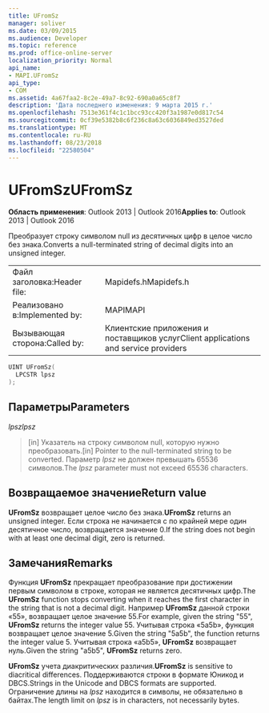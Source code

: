 ```yaml
---
title: UFromSz
manager: soliver
ms.date: 03/09/2015
ms.audience: Developer
ms.topic: reference
ms.prod: office-online-server
localization_priority: Normal
api_name:
- MAPI.UFromSz
api_type:
- COM
ms.assetid: 4a67faa2-8c2e-49a7-8c92-690a0a65c8f7
description: 'Дата последнего изменения: 9 марта 2015 г.'
ms.openlocfilehash: 7513e361f4c1c1bcc93cc420f3a1987e0d817c54
ms.sourcegitcommit: 0cf39e5382b8c6f236c8a63c6036849ed3527ded
ms.translationtype: MT
ms.contentlocale: ru-RU
ms.lasthandoff: 08/23/2018
ms.locfileid: "22580504"
---
```

# <a name="ufromsz"></a><span data-ttu-id="706a6-103">UFromSz</span><span class="sxs-lookup"><span data-stu-id="706a6-103">UFromSz</span></span>

  
  
<span data-ttu-id="706a6-104">**Область применения**: Outlook 2013 | Outlook 2016</span><span class="sxs-lookup"><span data-stu-id="706a6-104">**Applies to**: Outlook 2013 | Outlook 2016</span></span> 
  
<span data-ttu-id="706a6-105">Преобразует строку символом null из десятичных цифр в целое число без знака.</span><span class="sxs-lookup"><span data-stu-id="706a6-105">Converts a null-terminated string of decimal digits into an unsigned integer.</span></span> 
  
|||
|:-----|:-----|
|<span data-ttu-id="706a6-106">Файл заголовка:</span><span class="sxs-lookup"><span data-stu-id="706a6-106">Header file:</span></span>  <br/> |<span data-ttu-id="706a6-107">Mapidefs.h</span><span class="sxs-lookup"><span data-stu-id="706a6-107">Mapidefs.h</span></span>  <br/> |
|<span data-ttu-id="706a6-108">Реализовано в:</span><span class="sxs-lookup"><span data-stu-id="706a6-108">Implemented by:</span></span>  <br/> |<span data-ttu-id="706a6-109">MAPI</span><span class="sxs-lookup"><span data-stu-id="706a6-109">MAPI</span></span>  <br/> |
|<span data-ttu-id="706a6-110">Вызывающая сторона:</span><span class="sxs-lookup"><span data-stu-id="706a6-110">Called by:</span></span>  <br/> |<span data-ttu-id="706a6-111">Клиентские приложения и поставщиков услуг</span><span class="sxs-lookup"><span data-stu-id="706a6-111">Client applications and service providers</span></span>  <br/> |
   
```cpp
UINT UFromSz(
  LPCSTR lpsz
);
```

## <a name="parameters"></a><span data-ttu-id="706a6-112">Параметры</span><span class="sxs-lookup"><span data-stu-id="706a6-112">Parameters</span></span>

 <span data-ttu-id="706a6-113">_lpsz_</span><span class="sxs-lookup"><span data-stu-id="706a6-113">_lpsz_</span></span>
  
> <span data-ttu-id="706a6-114">[in] Указатель на строку символом null, которую нужно преобразовать.</span><span class="sxs-lookup"><span data-stu-id="706a6-114">[in] Pointer to the null-terminated string to be converted.</span></span> <span data-ttu-id="706a6-115">Параметр _lpsz_ не должен превышать 65536 символов.</span><span class="sxs-lookup"><span data-stu-id="706a6-115">The  _lpsz_ parameter must not exceed 65536 characters.</span></span> 
    
## <a name="return-value"></a><span data-ttu-id="706a6-116">Возвращаемое значение</span><span class="sxs-lookup"><span data-stu-id="706a6-116">Return value</span></span>

 <span data-ttu-id="706a6-117">**UFromSz** возвращает целое число без знака.</span><span class="sxs-lookup"><span data-stu-id="706a6-117">**UFromSz** returns an unsigned integer.</span></span> <span data-ttu-id="706a6-118">Если строка не начинается с по крайней мере один десятичное число, возвращается значение 0.</span><span class="sxs-lookup"><span data-stu-id="706a6-118">If the string does not begin with at least one decimal digit, zero is returned.</span></span> 
  
## <a name="remarks"></a><span data-ttu-id="706a6-119">Замечания</span><span class="sxs-lookup"><span data-stu-id="706a6-119">Remarks</span></span>

<span data-ttu-id="706a6-120">Функция **UFromSz** прекращает преобразование при достижении первым символом в строке, которая не является десятичных цифр.</span><span class="sxs-lookup"><span data-stu-id="706a6-120">The **UFromSz** function stops converting when it reaches the first character in the string that is not a decimal digit.</span></span> <span data-ttu-id="706a6-121">Например **UFromSz** данной строки «55», возвращает целое значение 55.</span><span class="sxs-lookup"><span data-stu-id="706a6-121">For example, given the string "55", **UFromSz** returns the integer value 55.</span></span> <span data-ttu-id="706a6-122">Учитывая строка «5a5b», функция возвращает целое значение 5.</span><span class="sxs-lookup"><span data-stu-id="706a6-122">Given the string "5a5b", the function returns the integer value 5.</span></span> <span data-ttu-id="706a6-123">Учитывая строка «a5b5», **UFromSz** возвращает нуль.</span><span class="sxs-lookup"><span data-stu-id="706a6-123">Given the string "a5b5", **UFromSz** returns zero.</span></span> 
  
 <span data-ttu-id="706a6-124">**UFromSz** учета диакритических различия.</span><span class="sxs-lookup"><span data-stu-id="706a6-124">**UFromSz** is sensitive to diacritical differences.</span></span> <span data-ttu-id="706a6-125">Поддерживаются строки в формате Юникод и DBCS.</span><span class="sxs-lookup"><span data-stu-id="706a6-125">Strings in the Unicode and DBCS formats are supported.</span></span> <span data-ttu-id="706a6-126">Ограничение длины на _lpsz_ находится в символы, не обязательно в байтах.</span><span class="sxs-lookup"><span data-stu-id="706a6-126">The length limit on  _lpsz_ is in characters, not necessarily bytes.</span></span> 
  

